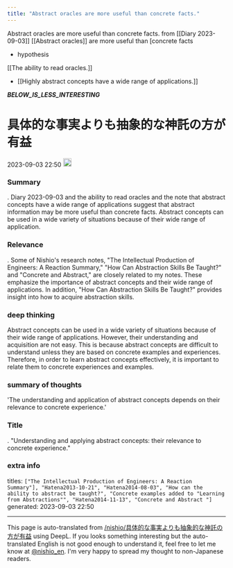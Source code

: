 ```yaml
---
title: "Abstract oracles are more useful than concrete facts."
---
```


Abstract oracles are more useful than concrete facts.
from  [[Diary 2023-09-03]]
[[Abstract oracles]] are more useful than [concrete facts
- hypothesis

[[The ability to read oracles.]]
- [[Highly abstract concepts have a wide range of applications.]]


___BELOW_IS_LESS_INTERESTING___
# 具体的な事実よりも抽象的な神託の方が有益
 2023-09-03 22:50 <img src='https://scrapbox.io/api/pages/nishio-en/omni/icon' alt='omni.icon' height="19.5"/>
### Summary
.
Diary 2023-09-03 and the ability to read oracles and the note that abstract concepts have a wide range of applications suggest that abstract information may be more useful than concrete facts. Abstract concepts can be used in a wide variety of situations because of their wide range of application.

### Relevance
.
Some of Nishio's research notes, "The Intellectual Production of Engineers: A Reaction Summary," "How Can Abstraction Skills Be Taught?" and "Concrete and Abstract," are closely related to my notes. These emphasize the importance of abstract concepts and their wide range of applications. In addition, "How Can Abstraction Skills Be Taught?" provides insight into how to acquire abstraction skills.

### deep thinking
Abstract concepts can be used in a wide variety of situations because of their wide range of applications. However, their understanding and acquisition are not easy. This is because abstract concepts are difficult to understand unless they are based on concrete examples and experiences. Therefore, in order to learn abstract concepts effectively, it is important to relate them to concrete experiences and examples.

### summary of thoughts
'The understanding and application of abstract concepts depends on their relevance to concrete experience.'

### Title
.
"Understanding and applying abstract concepts: their relevance to concrete experience."

### extra info
titles: `["The Intellectual Production of Engineers: A Reaction Summary"], "Hatena2013-10-21", "Hatena2014-08-03", "How can the ability to abstract be taught?", "Concrete examples added to "Learning from Abstractions"", "Hatena2014-11-13", "Concrete and Abstract "]`
generated: 2023-09-03 22:50

---
This page is auto-translated from [/nishio/具体的な事実よりも抽象的な神託の方が有益](https://scrapbox.io/nishio/具体的な事実よりも抽象的な神託の方が有益) using DeepL. If you looks something interesting but the auto-translated English is not good enough to understand it, feel free to let me know at [@nishio_en](https://twitter.com/nishio_en). I'm very happy to spread my thought to non-Japanese readers.